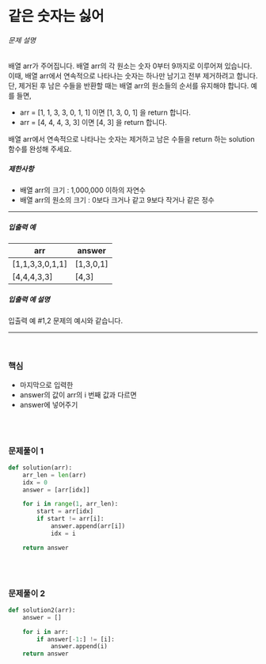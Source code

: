 # 같은 숫자는 싫어

###### 문제 설명

배열 arr가 주어집니다. 배열 arr의 각 원소는 숫자 0부터 9까지로 이루어져 있습니다. 이때, 배열 arr에서 연속적으로 나타나는 숫자는 하나만 남기고 전부 제거하려고 합니다. 단, 제거된 후 남은 수들을 반환할 때는 배열 arr의 원소들의 순서를 유지해야 합니다. 예를 들면,

- arr = [1, 1, 3, 3, 0, 1, 1] 이면 [1, 3, 0, 1] 을 return 합니다.
- arr = [4, 4, 4, 3, 3] 이면 [4, 3] 을 return 합니다.

배열 arr에서 연속적으로 나타나는 숫자는 제거하고 남은 수들을 return 하는 solution 함수를 완성해 주세요.

##### 제한사항

- 배열 arr의 크기 : 1,000,000 이하의 자연수
- 배열 arr의 원소의 크기 : 0보다 크거나 같고 9보다 작거나 같은 정수

------

##### 입출력 예

| arr             | answer    |
| --------------- | --------- |
| [1,1,3,3,0,1,1] | [1,3,0,1] |
| [4,4,4,3,3]     | [4,3]     |

##### 입출력 예 설명

입출력 예 #1,2
문제의 예시와 같습니다.

--------------

<br>

### 핵심

- 마지막으로 입력한 
- answer의 값이 arr의 i 번째 값과 다르면 
- answer에 넣어주기

<br><br>

### 문제풀이 1

```python
def solution(arr):
    arr_len = len(arr)
    idx = 0
    answer = [arr[idx]]

    for i in range(1, arr_len):
        start = arr[idx]
        if start != arr[i]:
            answer.append(arr[i])
            idx = i

    return answer
```

<br><br>

### 문제풀이 2

```python
def solution2(arr):
    answer = []

    for i in arr:
        if answer[-1:] != [i]:
            answer.append(i)
    return answer

```



